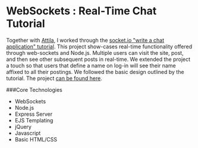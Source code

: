 WebSockets : Real-Time Chat Tutorial
====================================

Together with [Attila](https://github.com/Tr1ckX), I worked through the [socket.io "write a chat application" tutorial](http://socket.io/get-started).  This project show-cases real-time functionality offered through web-sockets and Node.js.  Multiple users can visit the site, post, and then see other subsequent posts in real-time.  We extended the project a touch so that users that define a name on log-in will see their name affixed to all their postings.  We followed the basic design outlined by the tutorial.  The project [can be found here](https://benwebsockets.herokuapp.com/).

###Core Technologies
- WebSockets
- Node.js
- Express Server
- EJS Templating
- jQuery
- Javascript
- Basic HTML/CSS